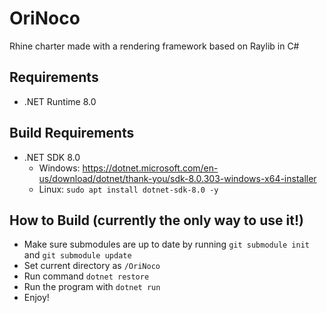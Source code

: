 # OriNoco
 Rhine charter made with a rendering framework based on Raylib in C#
## Requirements
- .NET Runtime 8.0
## Build Requirements
- .NET SDK 8.0
  - Windows: https://dotnet.microsoft.com/en-us/download/dotnet/thank-you/sdk-8.0.303-windows-x64-installer
  - Linux: `sudo apt install dotnet-sdk-8.0 -y`
## How to Build (currently the only way to use it!)
- Make sure submodules are up to date by running `git submodule init` and `git submodule update`
- Set current directory as `/OriNoco`
- Run command `dotnet restore`
- Run the program with `dotnet run`
- Enjoy!
